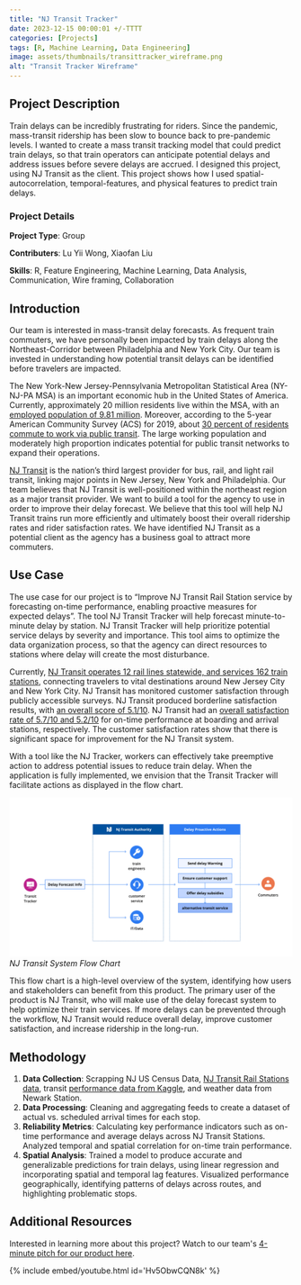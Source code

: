 ```yaml
---
title: "NJ Transit Tracker"
date: 2023-12-15 00:00:01 +/-TTTT
categories: [Projects]
tags: [R, Machine Learning, Data Engineering]
image: assets/thumbnails/transittracker_wireframe.png
alt: "Transit Tracker Wireframe"
---
```


## Project Description
Train delays can be incredibly frustrating for riders. Since the pandemic, mass-transit ridership has been slow to bounce back to pre-pandemic levels. I wanted to create a mass transit tracking model that could predict train delays, so that train operators can anticipate potential delays and address issues before severe delays are accrued. I designed this project, using NJ Transit as the client. This project shows how I used spatial-autocorrelation, temporal-features, and physical features to predict train delays.  

### Project Details
**Project Type**: Group

**Contributers**: Lu Yii Wong, Xiaofan Liu

**Skills**: R, Feature Engineering, Machine Learning, Data Analysis, Communication, Wire framing, Collaboration


## Introduction

Our team is interested in mass-transit delay forecasts. As frequent train commuters, we have personally been impacted by train delays along the Northeast-Corridor between Philadelphia and New York City. Our team is invested in understanding how potential transit delays can be identified before travelers are impacted.

The New York-New Jersey-Pennsylvania Metropolitan Statistical Area (NY-NJ-PA MSA) is an important economic hub in the United States of America. Currently, approximately 20 million residents live within the MSA, with an [employed population of 9.81 million](https://datausa.io/profile/geo/new-york-newark-jersey-city-ny-nj-pa). Moreover, according to the 5-year American Community Survey (ACS) for 2019, about [30 percent of residents commute to work via public transit](https://datausa.io/profile/geo/new-york-newark-jersey-city-ny-nj-pa). The large working population and moderately high proportion indicates potential for public transit networks to expand their operations.

[NJ Transit](https://www.njtransit.com/our-agency/about-us) is the nation’s third largest provider for bus, rail, and light rail transit, linking major points in New Jersey, New York and Philadelphia. Our team believes that NJ Transit is well-positioned within the northeast region as a major transit provider. We want to build a tool for the agency to use in order to improve their delay forecast. We believe that this tool will help NJ Transit trains run more efficiently and ultimately boost their overall ridership rates and rider satisfaction rates. We have identified NJ Transit as a potential client as the agency has a business goal to attract more commuters.

## Use Case
The use case for our project is to “Improve NJ Transit Rail Station service by forecasting on-time performance, enabling proactive measures for expected delays”. The tool NJ Transit Tracker will help forecast minute-to-minute delay by station. NJ Transit Tracker will help prioritize potential service delays by severity and importance. This tool aims to optimize the data organization process, so that the agency can direct resources to stations where delay will create the most disturbance.

Currently, [NJ Transit operates 12 rail lines statewide, and services 162 train stations](https://www.njtransit.com/our-agency/about-us), connecting travelers to vital destinations around New Jersey City and New York City. NJ Transit has monitored customer satisfaction through publicly accessible surveys. NJ Transit produced borderline satisfaction results, with [an overall score of 5.1/10](https://www.njtransit.com/surveyresults). NJ Transit had an [overall satisfaction rate of 5.7/10 and 5.2/10](https://www.njtransit.com/surveyresults) for on-time performance at boarding and arrival stations, respectively. The customer satisfaction rates show that there is significant space for improvement for the NJ Transit system.

With a tool like the NJ Tracker, workers can effectively take preemptive action to address potential issues to reduce train delay. When the application is fully implemented, we envision that the Transit Tracker will facilitate actions as displayed in the flow chart.

![nj-transit-flow-chart](assets/thumbnails/nj_transit_flowchart.png)
_NJ Transit System Flow Chart_

This flow chart is a high-level overview of the system, identifying how users and stakeholders can benefit from this product. The primary user of the product is NJ Transit, who will make use of the delay forecast system to help optimize their train services. If more delays can be prevented through the workflow, NJ Transit would reduce overall delay, improve customer satisfaction, and increase ridership in the long-run.

## Methodology 
1. **Data Collection**: Scrapping NJ US Census Data, [NJ Transit Rail Stations data](https://njogis-newjersey.opendata.arcgis.com/datasets/4809dada94c542e0beff00600ee930f6_0/explore), transit [performance data from Kaggle](https://www.kaggle.com/datasets/pranavbadami/nj-transit-amtrak-nec-performance), and weather data from Newark Station. 
2. **Data Processing**: Cleaning and aggregating feeds to create a dataset of actual vs. scheduled arrival times for each stop. 
3. **Reliability Metrics**: Calculating key performance indicators such as on-time performance and average delays across NJ Transit Stations. Analyzed temporal and spatial correlation for on-time train performance. 
4. **Spatial Analysis**: Trained a model to produce accurate and generalizable predictions for train delays, using linear regression and incorporating spatial and temporal lag features. Visualized performance geographically, identifying patterns of delays across routes, and highlighting problematic stops.

## Additional Resources 
Interested in learning more about this project? Watch to our team's [4-minute pitch for our product here](https://www.youtube.com/watch?v=Hv5ObwCQN8k&ab_channel=xiaofanliu).

{% include embed/youtube.html id='Hv5ObwCQN8k' %}

